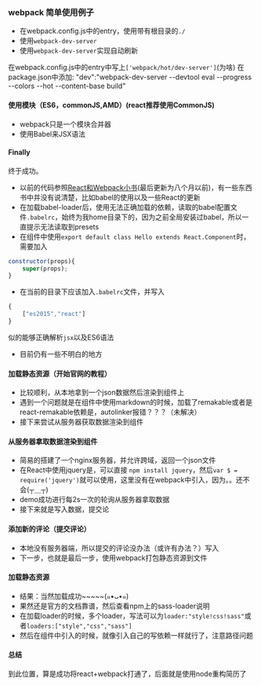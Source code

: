 ### webpack 简单使用例子

- 在webpack.config.js中的entry，使用带有根目录的`./`
- 使用`webpack-dev-server`
- 使用`webpack-dev-server`实现自动刷新

在webpack.config.js中的entry中写上`['webpack/hot/dev-server']`(为啥)
在package.json中添加:
    "dev":"webpack-dev-server --devtool eval --progress --colors --hot --content-base build"

#### 使用模块（ES6，commonJS,AMD）(react推荐使用CommonJS)
- webpack只是一个模块合并器
- 使用Babel来JSX语法

#### Finally

终于成功。
- 以前的代码参照[React和Webpack小书](https://www.gitbook.com/book/wohugb/react-webpack-cookbook/details)(最后更新为八个月以前)，有一些东西书中并没有说清楚，比如babel的使用以及一些React的更新
- 在加载babel-loader后，使用无法正确加载的依赖，读取的babel配置文件`.babelrc`，始终为我home目录下的，因为之前全局安装过babel，所以一直提示无法读取到presets
- 在组件中使用`export default class Hello extends React.Component`时，需要加入
```javascript
constructor(props){
    super(props);
}
```
- 在当前的目录下应该加入`.babelrc`文件，并写入
```javascript
{
    ["es2015","react"]
}
```
似的能够正确解析`jsx`以及ES6语法
- 目前仍有一些不明白的地方

#### 加载静态资源（开始官网的教程）
- 比较顺利，从本地拿到一个json数据然后渲染到组件上
- 遇到一个问题就是在组件中使用markdown的时候，加载了remakable或者是react-remakable依赖是，autolinker报错？？？（未解决）
- 接下来尝试从服务器获取数据渲染到组件

#### 从服务器拿取数据渲染到组件
- 简易的搭建了一个nginx服务器，并允许跨域，返回一个json文件
- 在React中使用jquery是，可以直接 `npm install jquery`，然后`var $ = require('jquery')`就可以使用，这里没有在webpack中引入，因为。。还不会(┬＿┬)
- demo成功进行每2s一次的轮询从服务器拿取数据
- 接下来就是写入数据，提交论

#### 添加新的评论（提交评论）
- 本地没有服务器端，所以提交的评论没办法（或许有办法？）写入
- 下一步，也就是最后一步，使用webpack打包静态资源到文件

#### 加载静态资源 
- 结果：当然加载成功~~~~~(๑•ᴗ•๑)
- 果然还是官方的文档靠谱，然后查看npm上的sass-loader说明
- 在加载loader的时候，多个loader，写法可以为`loader:"style!css!sass"`或者`loaders:["style","css","sass"]`
- 然后在组件中引入的时候，就像引入自己的写依赖一样就行了，注意路径问题

#### 总结
到此位置，算是成功将react+webpack打通了，后面就是使用node重构简历了
